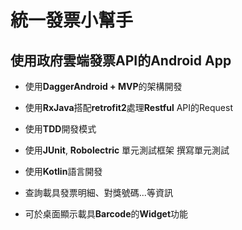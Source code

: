 # 統一發票小幫手

## 使用政府雲端發票API的Android App

- 使用**DaggerAndroid + MVP**的架構開發

- 使用**RxJava**搭配**retrofit2**處理**Restful** API的Request

- 使用**TDD**開發模式

- 使用**JUnit**, **Robolectric** 單元測試框架 撰寫單元測試

- 使用**Kotlin**語言開發

- 查詢載具發票明細、對獎號碼...等資訊

- 可於桌面顯示載具**Barcode**的**Widget**功能
